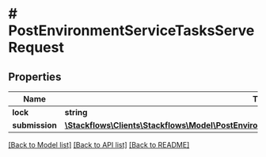 # # PostEnvironmentServiceTasksServeRequest

## Properties

Name | Type | Description | Notes
------------ | ------------- | ------------- | -------------
**lock** | **string** |  |
**submission** | [**\Stackflows\Clients\Stackflows\Model\PostEnvironmentServiceTasksServeRequestSubmissionInner[]**](PostEnvironmentServiceTasksServeRequestSubmissionInner.md) |  | [optional]

[[Back to Model list]](../../README.md#models) [[Back to API list]](../../README.md#endpoints) [[Back to README]](../../README.md)
